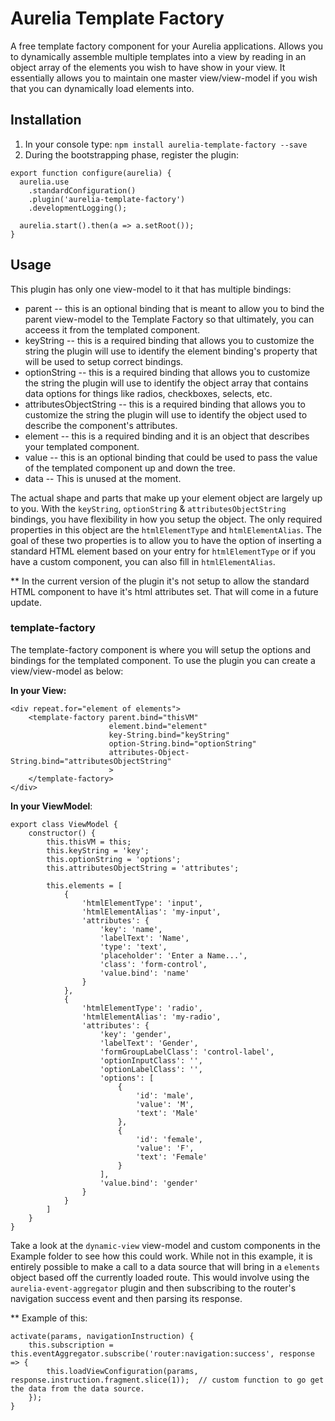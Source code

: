 # Aurelia Template Factory
A free template factory component for your Aurelia applications. Allows you to dynamically assemble multiple templates into a view by reading in an object array of the elements you wish to have show in your view.  It essentially allows you to maintain one master view/view-model if you wish that you can dynamically load elements into.

## Installation
1. In your console type: ``npm install aurelia-template-factory --save``
2. During the bootstrapping phase, register the plugin:
```
export function configure(aurelia) {
  aurelia.use
    .standardConfiguration()
    .plugin('aurelia-template-factory')
    .developmentLogging();

  aurelia.start().then(a => a.setRoot());
}
```

## Usage
This plugin has only one view-model to it that has multiple bindings:
*	parent -- this is an optional binding that is meant to allow you to bind the parent view-model to the Template Factory so that ultimately, you can acceess it from the templated component.
*	keyString  -- this is a required binding that allows you to customize the string the plugin will use to identify the element binding's property that will be used to setup correct bindings.
*	optionString -- this is a required binding that allows you to customize the string the plugin will use to identify the object array that contains data options for things like radios, checkboxes, selects, etc.
*	attributesObjectString -- this is a required binding that allows you to customize the string the plugin will use to identify the object used to describe the component's attributes.
*	element -- this is a required binding and it is an object that describes your templated component.
*	value -- this is an optional binding that could be used to pass the value of the templated component up and down the tree.
*	data -- This is unused at the moment.

The actual shape and parts that make up your element object are largely up to you.  With the `keyString`, `optionString` & `attributesObjectString` bindings, you have flexibility in how you setup the object.  The only required properties in this object are the `htmlElementType` and `htmlElementAlias`.  The goal of these two properties is to allow  you to have the option of inserting a standard HTML element based on your entry for `htmlElementType` or if you have a custom component, you can also fill in `htmlElementAlias`.

** In the current version of the plugin it's not setup to allow the standard HTML component to have it's html attributes set.  That will come in a future update.

### template-factory
The template-factory component is where you will setup the options and bindings for the templated component.  To use the plugin you can create a view/view-model as below:

**In your View:**
```
<div repeat.for="element of elements">
    <template-factory parent.bind="thisVM"
                      element.bind="element"
                      key-String.bind="keyString"
                      option-String.bind="optionString"
                      attributes-Object-String.bind="attributesObjectString"
                      >
    </template-factory>
</div>
```

**In your ViewModel**:
```
export class ViewModel {
    constructor() {
	    this.thisVM = this;
        this.keyString = 'key';
        this.optionString = 'options';
        this.attributesObjectString = 'attributes';

        this.elements = [
            {
                'htmlElementType': 'input',
                'htmlElementAlias': 'my-input',
                'attributes': {
                    'key': 'name',
                    'labelText': 'Name',
                    'type': 'text',
                    'placeholder': 'Enter a Name...',
                    'class': 'form-control',
                    'value.bind': 'name'
                }
            },
            {
                'htmlElementType': 'radio',
                'htmlElementAlias': 'my-radio',
                'attributes': {
                    'key': 'gender',
                    'labelText': 'Gender',
                    'formGroupLabelClass': 'control-label',
                    'optionInputClass': '',
                    'optionLabelClass': '',
                    'options': [
                        {
                            'id': 'male',
                            'value': 'M',
                            'text': 'Male'
                        },
                        {
                            'id': 'female',
                            'value': 'F',
                            'text': 'Female'
                        }
                    ],
                    'value.bind': 'gender'
                }
            }
        ]
    }
}
```

Take a look at the `dynamic-view` view-model and custom components in the Example folder to see how this could work.  While not in this example, it is entirely possible to make a call to a data source that will bring in a `elements` object based off the currently loaded route.  This would involve using the `aurelia-event-aggregator` plugin and then subscribing to the router's navigation success event and then parsing its response.

** Example of this:
```
activate(params, navigationInstruction) {
    this.subscription = this.eventAggregator.subscribe('router:navigation:success', response => {
        this.loadViewConfiguration(params, response.instruction.fragment.slice(1));  // custom function to go get the data from the data source.
    });
}
```
